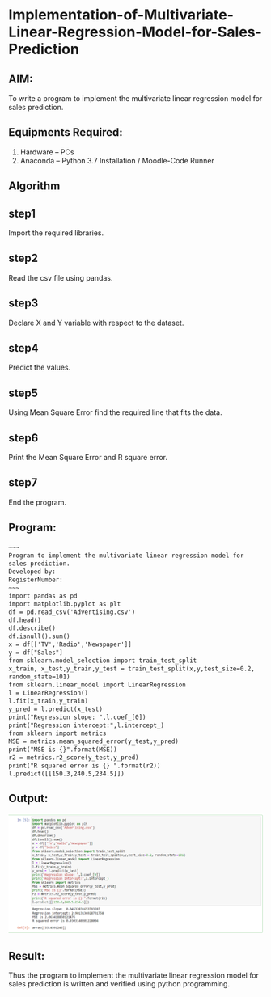 # Implementation-of-Multivariate-Linear-Regression-Model-for-Sales-Prediction

## AIM:
To write a program to implement the multivariate linear regression model for sales prediction.

## Equipments Required:
1. Hardware – PCs
2. Anaconda – Python 3.7 Installation / Moodle-Code Runner

## Algorithm
## step1
Import the required libraries.
## step2
Read the csv file using pandas.
## step3
Declare X and Y variable with respect to the dataset.
## step4
Predict the values.
## step5
Using Mean Square Error find the required line that fits the data.
## step6
Print the Mean Square Error and R square error.
## step7
End the program. 

## Program:
```
~~~
Program to implement the multivariate linear regression model for sales prediction.
Developed by: 
RegisterNumber:  
~~~
import pandas as pd
import matplotlib.pyplot as plt
df = pd.read_csv('Advertising.csv')
df.head()
df.describe()
df.isnull().sum()
x = df[['TV','Radio','Newspaper']]
y = df["Sales"]
from sklearn.model_selection import train_test_split
x_train, x_test,y_train,y_test = train_test_split(x,y,test_size=0.2, random_state=101)
from sklearn.linear_model import LinearRegression
l = LinearRegression()
l.fit(x_train,y_train)
y_pred = l.predict(x_test)
print("Regression slope: ",l.coef_[0])
print("Regression intercept:",l.intercept_)
from sklearn import metrics
MSE = metrics.mean_squared_error(y_test,y_pred)
print("MSE is {}".format(MSE))
r2 = metrics.r2_score(y_test,y_pred)
print("R squared error is {} ".format(r2))
l.predict([[150.3,240.5,234.5]])

```

## Output:
![github logo](amma2.png)


## Result:
Thus the program to implement the multivariate linear regression model for sales prediction is written and verified using python programming.
